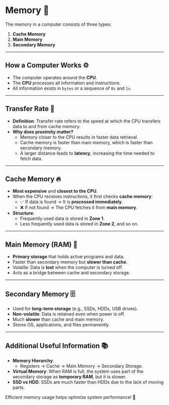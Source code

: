 # Memory 🧠
The memory in a computer consists of three types:
1. **Cache Memory**
2. **Main Memory**
3. **Secondary Memory**

---

## How a Computer Works ⚙️
- The computer operates around the **CPU**.
- The **CPU** processes all information and instructions.
- All information exists in `bytes` or a sequence of `0s` and `1s`.

---

## Transfer Rate 🚀
- **Definition**: Transfer rate refers to the speed at which the CPU transfers data to and from cache memory.
- **Why does proximity matter?**
  - Memory closer to the CPU results in faster data retrieval.
  - Cache memory is faster than main memory, which is faster than secondary memory.
  - A larger distance leads to **latency**, increasing the time needed to fetch data.

---

## Cache Memory 🔥
- **Most expensive** and **closest to the CPU**.
- When the CPU receives instructions, it first checks **cache memory**:
  - ✅ If data is found → It is **processed immediately**.
  - ❌ If not found → The CPU fetches it from **main memory**.
- **Structure**:
  - Frequently used data is stored in **Zone 1**.
  - Less frequently used data is stored in **Zone 2**, and so on.

---

## Main Memory (RAM) 💾
- **Primary storage** that holds active programs and data.
- Faster than secondary memory but **slower than cache**.
- Volatile: Data is **lost** when the computer is turned off.
- Acts as a bridge between cache and secondary storage.

---

## Secondary Memory 🗄️
- Used for **long-term storage** (e.g., SSDs, HDDs, USB drives).
- **Non-volatile**: Data is retained even when power is off.
- Much **slower** than cache and main memory.
- Stores OS, applications, and files permanently.

---

## Additional Useful Information 📚
- **Memory Hierarchy**:
  - Registers → Cache → Main Memory → Secondary Storage.
- **Virtual Memory**: When RAM is full, the system uses part of the secondary storage as **temporary RAM**, but it is slower.
- **SSD vs HDD**: SSDs are much faster than HDDs due to the lack of moving parts.

Efficient memory usage helps optimize system performance! 🚀


